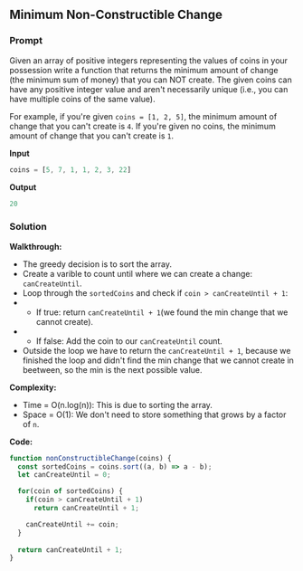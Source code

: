 ## Minimum Non-Constructible Change

### Prompt

Given an array of positive integers representing the values of coins in your possession write a function that returns the minimum amount of change (the minimum sum of money) that you can NOT create. The given coins can have any positive integer value and aren't necessarily unique (i.e., you can have multiple coins of the same value).

For example, if you're given `coins = [1, 2, 5]`, the minimum amount of change that you can't create is `4`. If you're given no coins, the minimum amount of change that you can't create is `1`.

**Input**
```js
coins = [5, 7, 1, 1, 2, 3, 22]
```

**Output**
```js
20
```

### Solution

__Walkthrough:__
- The greedy decision is to sort the array.
- Create a varible to count until where we can create a change: `canCreateUntil`.
- Loop through the `sortedCoins` and check if `coin > canCreateUntil + 1`:
- - If true: return `canCreateUntil + 1`(we found the min change that we cannot create).
- - If false: Add the coin to our `canCreateUntil` count.
- Outside the loop we have to return the `canCreateUntil + 1`, because we finished the loop and didn't find the min change that we cannot create in beetween, so the min is the next possible value.


__Complexity:__
- Time = O(n.log(n)): This is due to sorting the array.
- Space = O(1): We don't need to store something that grows by a factor of `n`.

__Code:__

```js
function nonConstructibleChange(coins) {
  const sortedCoins = coins.sort((a, b) => a - b);
  let canCreateUntil = 0;

  for(coin of sortedCoins) {
    if(coin > canCreateUntil + 1) 
      return canCreateUntil + 1;

    canCreateUntil += coin;
  }
  
  return canCreateUntil + 1;
}
```